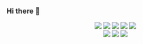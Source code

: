 ### Hi there 🌱

<div align="center">  
  <img src="https://img.shields.io/badge/-HTML5-E34F26?logo=HTML5&logoColor=white"/>
  <img src="https://img.shields.io/badge/-CSS3-1572B6?logo=CSS3&logoColor=white"/>
  <img src="https://img.shields.io/badge/-React-61DAFB?logo=React&logoColor=white"/>
  <img src="https://img.shields.io/badge/-Node.js-339933?logo=Node.js&logoColor=white"/>
  <img src="https://img.shields.io/badge/-PHP-777BB4?logo=PHP&logoColor=white"/>
  <br/>  
  <img src="https://img.shields.io/badge/-MySQL-4479A1?logo=MySQL&logoColor=white"/>
  <img src="https://img.shields.io/badge/-AWS-232F3E?logo=Amazon AWS&logoColor=white"/>
  <img src="https://img.shields.io/badge/-Docker-2496ED?logo=Docker&logoColor=white"/>
</div>
<!--
**oktrees/oktrees** is a ✨ _special_ ✨ repository because its `README.md` (this file) appears on your GitHub profile.

Here are some ideas to get you started:

- 👋
- 🔭 I’m currently working on ...
- 🌱 I’m currently learning ...
- 👯 I’m looking to collaborate on ...
- 🤔 I’m looking for help with ...
- 💬 Ask me about ...
- 📫 How to reach me: ...
- 😄 Pronouns: ...
- ⚡ Fun fact: ...
-->
